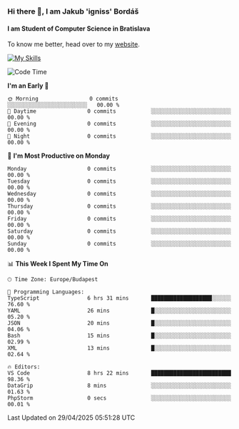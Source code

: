 ### Hi there 👋, I am Jakub 'igniss' Bordáš

#### I am Student of Computer Science in Bratislava
To know me better, head over to my [website](https://bordas.sk).

[![My Skills](https://skillicons.dev/icons?i=js,typescript,html,css,figma,svelte,vue,next,postgresql,nest,express,nodejs)](https://bordas.sk)


<!--START_SECTION:waka-->
![Code Time](http://img.shields.io/badge/Code%20Time-1%2C862%20hrs%2044%20mins-blue)

**I'm an Early 🐤** 

```text
🌞 Morning                0 commits           ░░░░░░░░░░░░░░░░░░░░░░░░░   00.00 % 
🌆 Daytime                0 commits           ░░░░░░░░░░░░░░░░░░░░░░░░░   00.00 % 
🌃 Evening                0 commits           ░░░░░░░░░░░░░░░░░░░░░░░░░   00.00 % 
🌙 Night                  0 commits           ░░░░░░░░░░░░░░░░░░░░░░░░░   00.00 % 
```
📅 **I'm Most Productive on Monday** 

```text
Monday                   0 commits           ░░░░░░░░░░░░░░░░░░░░░░░░░   00.00 % 
Tuesday                  0 commits           ░░░░░░░░░░░░░░░░░░░░░░░░░   00.00 % 
Wednesday                0 commits           ░░░░░░░░░░░░░░░░░░░░░░░░░   00.00 % 
Thursday                 0 commits           ░░░░░░░░░░░░░░░░░░░░░░░░░   00.00 % 
Friday                   0 commits           ░░░░░░░░░░░░░░░░░░░░░░░░░   00.00 % 
Saturday                 0 commits           ░░░░░░░░░░░░░░░░░░░░░░░░░   00.00 % 
Sunday                   0 commits           ░░░░░░░░░░░░░░░░░░░░░░░░░   00.00 % 
```


📊 **This Week I Spent My Time On** 

```text
🕑︎ Time Zone: Europe/Budapest

💬 Programming Languages: 
TypeScript               6 hrs 31 mins       ███████████████████░░░░░░   76.60 % 
YAML                     26 mins             █░░░░░░░░░░░░░░░░░░░░░░░░   05.20 % 
JSON                     20 mins             █░░░░░░░░░░░░░░░░░░░░░░░░   04.06 % 
Bash                     15 mins             █░░░░░░░░░░░░░░░░░░░░░░░░   02.99 % 
XML                      13 mins             █░░░░░░░░░░░░░░░░░░░░░░░░   02.64 % 

🔥 Editors: 
VS Code                  8 hrs 22 mins       █████████████████████████   98.36 % 
DataGrip                 8 mins              ░░░░░░░░░░░░░░░░░░░░░░░░░   01.63 % 
PhpStorm                 0 secs              ░░░░░░░░░░░░░░░░░░░░░░░░░   00.01 % 
```


 Last Updated on 29/04/2025 05:51:28 UTC
<!--END_SECTION:waka-->
